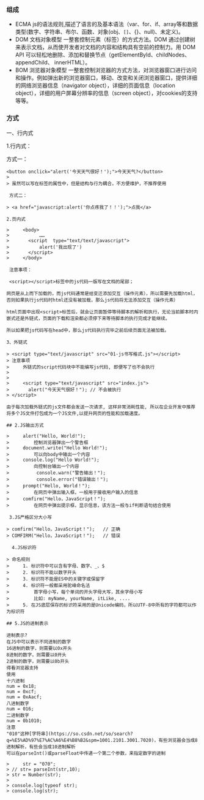 ### 组成
- ECMA  js的语法规则,描述了语言的及基本语法（var、for、if、array等和数据类型(数字、字符串、布尔、函数、对象(obj、`[]`、{}、null)、未定义)。
- DOM   文档对象模型  一整套控制元素（标签）的方式方法。DOM 通过创建树来表示文档，从而使开发者对文档的内容和结构具有空前的控制力。用 DOM API 可以轻松地删除、添加和替换节点（getElementById、childNodes、appendChild、 innerHTML）。
- BOM   浏览器对象模型 一整套控制浏览器的方式方法，对浏览器窗口进行访问和操作。例如弹出新的浏览器窗口，移动、改变和关闭浏览器窗口，提供详细的网络浏览器信息（navigator object），详细的页面信息（location object），详细的用户屏幕分辨率的信息（screen object），对cookies的支持等等。

### 方式
一、行内式

1.行内式：

方式一：

```
<button οnclick="alert('今天天气很好！');">今天天气?</button>
> 
> 虽然可以写在标签的属性中，但是结构与行为耦合，不方便维护，不推荐使用

 方式二：

> <a href="javascript:alert('你点疼我了！！');">点我</a>

2.页内式

>     <body>  
>           ……  
>       <script  type="text/text/javascript">  
>           alert('我出现了')  
>       </script>  
>     </body>

 注意事项：

 <script></script>标签中的js代码一版写在文档的尾部；

网页是从上而下加载的，而js代码通常是给变迁添加交互（操作元素），所以需要先加载html，否则如果执行js代码时html还没有被加载，那么js代码将无法添加交互（操作元素）

html页面中出现<script>标签后，就会让页面暂停等待脚本的解析和执行，无论当前脚本时内嵌式还是外链式，页面的下载和渲染都必须停下来等待脚本的执行完成才能继续。

所以如果把js代码写在head中，那么js代码执行完毕之前后续页面无法被加载。

3、外链式

> <script type="text/javascript" src="01-js书写格式.js"></script>  
> 注意事项  
>     外链式的script代码块中不能编写js代码, 即便写了也不会执行  
>     
> 
>     <script type="text/javascript" src="index.js">  
>       alert("今天天气很好！"); // 不会被执行  
> </script>

由于每次加载外链式的js文件都会发送一次请求, 这样非常消耗性能, 所以在企业开发中推荐将多个JS文件打包成为一个JS文件,以提升网页的性能和加载速度。

## 2.JS输出方式

>     alert("Hello, World!");  
>         控制浏览器弹出一个警告框  
>     document.write("Hello World!");  
>         可以向body中输出一个内容  
>     console.log("Hello World!");  
>         向控制台输出一个内容  
>          console.warn("警告输出！");  
>          console.error("错误输出！");  
>     prompt("Hello, World！");  
>         在网页中弹出输入框，一般用于接收用户输入的信息  
>     comfirm("Hello，JavaScript！");  
>         在网页中弹出提示框，显示信息，该方法一般与if判断语句结合使用

 3.JS严格区分大小写

> comfirm("Hello，JavaScript！");   // 正确  
> COMFIRM("Hello，JavaScript！");   // 错误

  4.JS标识符

> 命名规则  
>     1. 标识符中可以含有字母、数字、_、$  
>     2. 标识符不能以数字开头  
>     3. 标识符不能是ES中的关键字或保留字  
>     4. 标识符一般都采用驼峰命名法  
>         首字母小写，每个单词的开头字母大写，其余字母小写  
>         比如: myName, yourName, itLike, ....  
>     5. 在JS底层保存的标识符采用的是Unicode编码，所以UTF-8中所有的字符都可以作为标识符

## 5.JS的进制表示

进制表示?  
在JS中可以表示不同进制的数字  
16进制的数字，则需要以0x开头  
8进制的数字，则需要以0开头  
2进制的数字，则需要以0b开头  
得看浏览器支持  
使用  
十六进制  
num = 0x18;  
num = 0xcf;  
num = 0xAacf;  
八进制数字  
num = 016;  
二进制数字  
num = 0b1010;  
注意  
"010"这种[字符串](https://so.csdn.net/so/search?q=%E5%AD%97%E7%AC%A6%E4%B8%B2&spm=1001.2101.3001.7020)，有些浏览器会当成8进制解析，有些会当成10进制解析  
可以在parseInt()或parseFloat中传递一个第二个参数，来指定数字的进制

>     str = "070";  
> // str= parseInt(str,10);  
> str = Number(str);  
>               
> console.log(typeof str);  
> console.log(str);